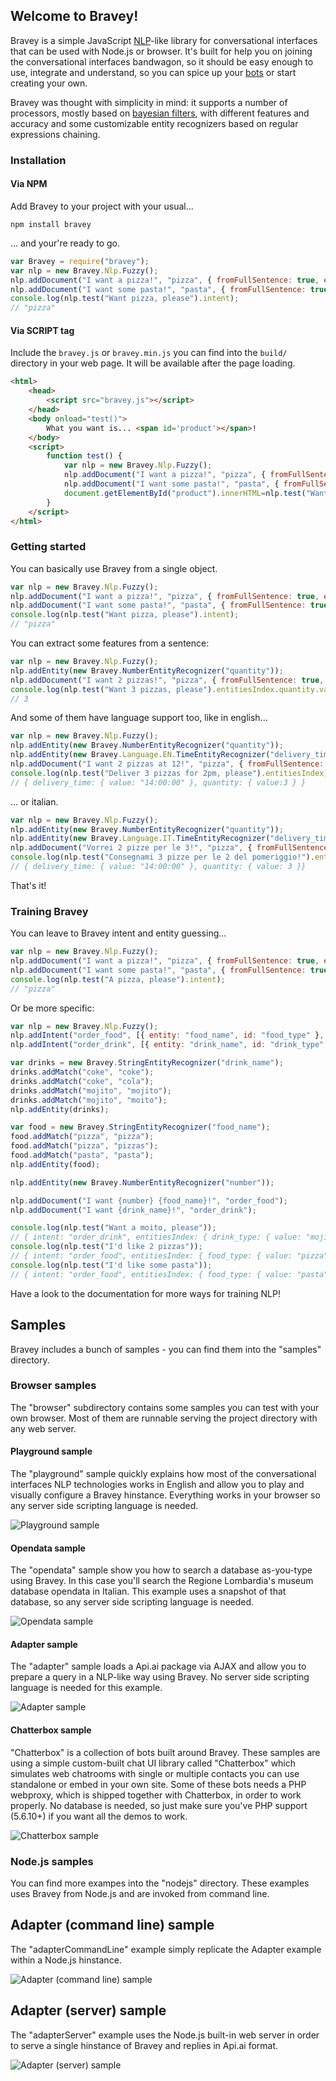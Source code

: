 ## Welcome to Bravey!
Bravey is a simple JavaScript [NLP](https://en.wikipedia.org/wiki/Natural_language_processing)-like library for conversational interfaces that can be used with Node.js or browser.
It's built for help you on joining the conversational interfaces bandwagon, so it should be easy enough to use, integrate and understand, so you can spice up your [bots](https://en.wikipedia.org/wiki/Internet_bot) or start creating your own.

Bravey was thought with simplicity in mind: it supports a number of processors, mostly based on [bayesian filters](https://en.wikipedia.org/wiki/Naive_Bayes_spam_filtering), with different features and accuracy and some customizable entity recognizers based on regular expressions chaining.

### Installation

#### Via NPM

Add Bravey to your project with your usual...

```
npm install bravey
```

... and your're ready to go.

```javascript
var Bravey = require("bravey");
var nlp = new Bravey.Nlp.Fuzzy();
nlp.addDocument("I want a pizza!", "pizza", { fromFullSentence: true, expandIntent: true });
nlp.addDocument("I want some pasta!", "pasta", { fromFullSentence: true, expandIntent: true });
console.log(nlp.test("Want pizza, please").intent);
// "pizza"
```

#### Via SCRIPT tag

Include the `bravey.js` or `bravey.min.js` you can find into the `build/` directory in your web page. It will be available after the page loading.

```html
<html>
    <head>
        <script src="bravey.js"></script>
    </head>
    <body onload="test()">
        What you want is... <span id='product'></span>!
    </body>
    <script>
        function test() {
            var nlp = new Bravey.Nlp.Fuzzy();
            nlp.addDocument("I want a pizza!", "pizza", { fromFullSentence: true, expandIntent: true });
            nlp.addDocument("I want some pasta!", "pasta", { fromFullSentence: true, expandIntent: true });
            document.getElementById("product").innerHTML=nlp.test("Want pizza, please").intent;
        }
    </script>
</html>
```

### Getting started

You can basically use Bravey from a single object.

```javascript
var nlp = new Bravey.Nlp.Fuzzy();
nlp.addDocument("I want a pizza!", "pizza", { fromFullSentence: true, expandIntent: true });
nlp.addDocument("I want some pasta!", "pasta", { fromFullSentence: true, expandIntent: true });
console.log(nlp.test("Want pizza, please").intent);
// "pizza"
```

You can extract some features from a sentence:

```javascript
var nlp = new Bravey.Nlp.Fuzzy();
nlp.addEntity(new Bravey.NumberEntityRecognizer("quantity"));
nlp.addDocument("I want 2 pizzas!", "pizza", { fromFullSentence: true, expandIntent: true });
console.log(nlp.test("Want 3 pizzas, please").entitiesIndex.quantity.value);
// 3
```

And some of them have language support too, like in english...

```javascript
var nlp = new Bravey.Nlp.Fuzzy();
nlp.addEntity(new Bravey.NumberEntityRecognizer("quantity"));
nlp.addEntity(new Bravey.Language.EN.TimeEntityRecognizer("delivery_time"));
nlp.addDocument("I want 2 pizzas at 12!", "pizza", { fromFullSentence: true, expandIntent: true });
console.log(nlp.test("Deliver 3 pizzas for 2pm, please").entitiesIndex);
// { delivery_time: { value: "14:00:00" }, quantity: { value:3 } }
```

... or italian.

```javascript
var nlp = new Bravey.Nlp.Fuzzy();
nlp.addEntity(new Bravey.NumberEntityRecognizer("quantity"));
nlp.addEntity(new Bravey.Language.IT.TimeEntityRecognizer("delivery_time"));
nlp.addDocument("Vorrei 2 pizze per le 3!", "pizza", { fromFullSentence: true, expandIntent: true });
console.log(nlp.test("Consegnami 3 pizze per le 2 del pomeriggio!").entitiesIndex);
// { delivery_time: { value: "14:00:00" }, quantity: { value: 3 }}
```

That's it!

### Training Bravey

You can leave to Bravey intent and entity guessing...

```javascript
var nlp = new Bravey.Nlp.Fuzzy();
nlp.addDocument("I want a pizza!", "pizza", { fromFullSentence: true, expandIntent: true });
nlp.addDocument("I want some pasta!", "pasta", { fromFullSentence: true, expandIntent: true });
console.log(nlp.test("A pizza, please").intent);
// "pizza"
```

Or be more specific:

```javascript
var nlp = new Bravey.Nlp.Fuzzy();
nlp.addIntent("order_food", [{ entity: "food_name", id: "food_type" }, { entity: "number", id: "quantity" }]);
nlp.addIntent("order_drink", [{ entity: "drink_name", id: "drink_type" }]);

var drinks = new Bravey.StringEntityRecognizer("drink_name");
drinks.addMatch("coke", "coke");
drinks.addMatch("coke", "cola");
drinks.addMatch("mojito", "mojito");
drinks.addMatch("mojito", "moito");
nlp.addEntity(drinks);

var food = new Bravey.StringEntityRecognizer("food_name");
food.addMatch("pizza", "pizza");
food.addMatch("pizza", "pizzas");
food.addMatch("pasta", "pasta");
nlp.addEntity(food);

nlp.addEntity(new Bravey.NumberEntityRecognizer("number"));

nlp.addDocument("I want {number} {food_name}!", "order_food");
nlp.addDocument("I want {drink_name}!", "order_drink");

console.log(nlp.test("Want a moito, please"));
// { intent: "order_drink", entitiesIndex: { drink_type: { value: "mojito" } } }
console.log(nlp.test("I'd like 2 pizzas"));
// { intent: "order_food", entitiesIndex: { food_type: { value: "pizza" }, quantity: { value: 2 } } }
console.log(nlp.test("I'd like some pasta"));
// { intent: "order_food", entitiesIndex: { food_type: { value: "pasta" } } }
```

Have a look to the documentation for more ways for training NLP!

## Samples

Bravey includes a bunch of samples - you can find them into the "samples" directory.

### Browser samples

The "browser" subdirectory contains some samples you can test with your own browser. Most of them are runnable serving the project directory with any web server.

#### Playground sample

The "playground" sample quickly explains how most of the conversational interfaces NLP technologies works in English and allow you to play and visually configure a Bravey hinstance. Everything works in your browser so any server side scripting language is needed.

![Playground sample](doc-static/images/sample-playground.png)

#### Opendata sample

The "opendata" sample show you how to search a database as-you-type using Bravey. In this case you'll search the Regione Lombardia's museum database opendata in Italian. This example uses a snapshot of that database, so any server side scripting language is needed.

![Opendata sample](doc-static/images/sample-opendata.png)

#### Adapter sample

The "adapter" sample loads a Api.ai package via AJAX and allow you to prepare a query in a NLP-like way using Bravey. No server side scripting language is needed for this example.

![Adapter sample](doc-static/images/sample-adapter.png)

#### Chatterbox sample

"Chatterbox" is a collection of bots built around Bravey. These samples are using a simple custom-built chat UI library called "Chatterbox" which simulates web chatrooms with single or multiple contacts you can use standalone or embed in your own site.
Some of these bots needs a PHP webproxy, which is shipped together with Chatterbox, in order to work properly. No database is needed, so just make sure you've PHP support (5.6.10+) if you want all the demos to work.

![Chatterbox sample](doc-static/images/sample-chatterbox.png)

### Node.js samples

You can find more exampes into the "nodejs" directory. These examples uses Bravey from Node.js and are invoked from command line.

## Adapter (command line) sample

The "adapterCommandLine" example simply replicate the Adapter example within a Node.js hinstance.

![Adapter (command line) sample](doc-static/images/sample-adaptercommandline.png)


## Adapter (server) sample

The "adapterServer" example uses the Node.js built-in web server in order to serve a single hinstance of Bravey and replies in Api.ai format.

![Adapter (server) sample](doc-static/images/sample-adapterserver.png)
